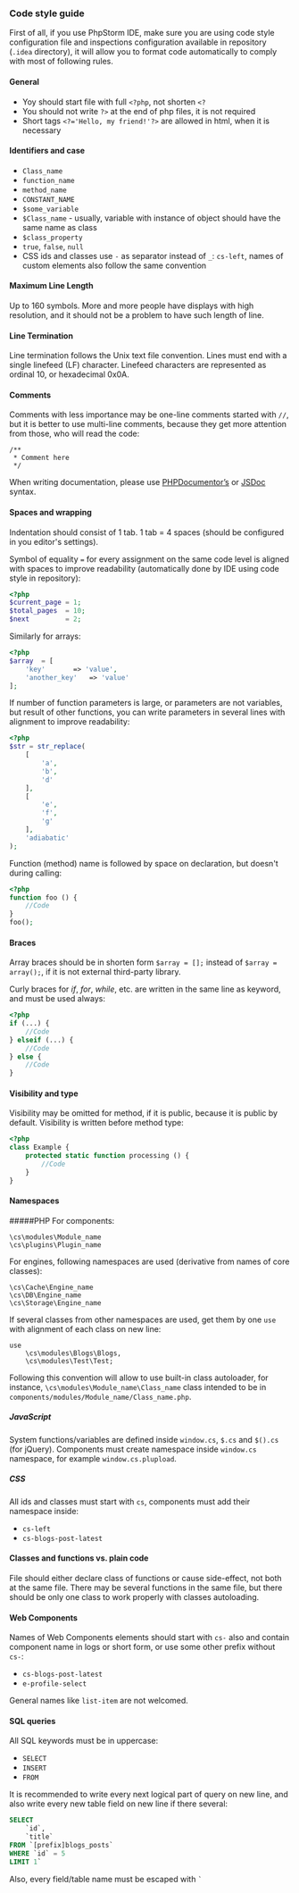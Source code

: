 ### Code style guide
First of all, if you use PhpStorm IDE, make sure you are using code style configuration file and inspections configuration available in repository (`.idea` directory), it will allow you to format code automatically to comply with most of following rules.

#### General
* Yoy should start file with full `<?php`, not shorten `<?`
* You should not write `?>` at the end of php files, it is not required
* Short tags `<?='Hello, my friend!'?>` are allowed in html, when it is necessary

#### Identifiers and case
* `Class_name`
* `function_name`
* `method_name`
* `CONSTANT_NAME`
* `$some_variable`
* `$Class_name` - usually, variable with instance of object should have the same name as class
* `$class_property`
* `true`, `false`, `null`
* CSS ids and classes use `-` as separator instead of `_`: `cs-left`, names of custom elements also follow the same convention

#### Maximum Line Length
Up to 160 symbols. More and more people have displays with high resolution, and it should not be a problem to have such length of line.

#### Line Termination
Line termination follows the Unix text file convention. Lines must end with a single linefeed (LF) character. Linefeed characters are represented as ordinal 10, or hexadecimal 0x0A.

#### Comments
Comments with less importance may be one-line comments started with `//`, but it is better to use multi-line comments, because they get more attention from those, who will read the code:
```
/**
 * Comment here
 */
```
When writing documentation, please use [PHPDocumentor’s](http://www.phpdoc.org/docs/latest/for-users/phpdoc-reference.html) or [JSDoc](https://en.wikipedia.org/wiki/JSDoc) syntax.

#### Spaces and wrapping
Indentation should consist of 1 tab. 1 tab = 4 spaces (should be configured in you editor's settings).

Symbol of equality `=` for every assignment on the same code level is aligned with spaces to improve readability (automatically done by IDE using code style in repository):
```php
<?php
$current_page = 1;
$total_pages  = 10;
$next         = 2;
```
Similarly for arrays:
```php
<?php
$array	= [
	'key'		=> 'value',
	'another_key'	=> 'value'
];
```

If number of function parameters is large, or parameters are not variables, but result of other functions, you can write parameters in several lines with alignment to improve readability:
```php
<?php
$str = str_replace(
	[
		'a',
		'b',
		'd'
	],
	[
		'e',
		'f',
		'g'
	],
	'adiabatic'
);
```
Function (method) name is followed by space on declaration, but doesn't during calling:
```php
<?php
function foo () {
	//Code
}
foo();
```
#### Braces
Array braces should be in shorten form `$array = [];` instead of `$array = array();`, if it is not external third-party library.

Curly braces for *if*, *for*, *while*, etc. are written in the same line as keyword, and must be used always:
```php
<?php
if (...) {
	//Code
} elseif (...) {
	//Code
} else {
	//Code
}
```
#### Visibility and type
Visibility may be omitted for method, if it is public, because it is public by default. Visibility is written before method type:
```php
<?php
class Example {
	protected static function processing () {
		//Code
	}
}
```
#### Namespaces
#####PHP
For components:
```
\cs\modules\Module_name
\cs\plugins\Plugin_name
```
For engines, following namespaces are used (derivative from names of core classes):
```
\cs\Cache\Engine_name
\cs\DB\Engine_name
\cs\Storage\Engine_name
```
If several classes from other namespaces are used, get them by one `use` with alignment of each class on new line:
```
use
	\cs\modules\Blogs\Blogs,
	\cs\modules\Test\Test;
```
Following this convention will allow to use built-in class autoloader, for instance, `\cs\modules\Module_name\Class_name` class intended to be in `components/modules/Module_name/Class_name.php`.

##### JavaScript
System functions/variables are defined inside `window.cs`, `$.cs` and `$().cs` (for jQuery).
Components must create namespace inside `window.cs` namespace, for example `window.cs.plupload`.

##### CSS
All ids and classes must start with `cs`, components must add their namespace inside:
* `cs-left`
* `cs-blogs-post-latest`

#### Classes and functions vs. plain code
File should either declare class of functions or cause side-effect, not both at the same file.
There may be several functions in the same file, but there should be only one class to work properly with classes autoloading. 

#### Web Components
Names of Web Components elements should start with `cs-` also and contain component name in logs or short form, or use some other prefix without `cs-`:
* `cs-blogs-post-latest`
* `e-profile-select`

General names like `list-item` are not welcomed.

#### SQL queries
All SQL keywords must be in uppercase:
* `SELECT`
* `INSERT`
* `FROM`

It is recommended to write every next logical part of query on new line, and also write every new table field on new line if there several:
```sql
SELECT
	`id`,
	`title`
FROM `[prefix]blogs_posts`
WHERE `id` = 5
LIMIT 1`
```

Also, every field/table name must be escaped with `` ` ``
